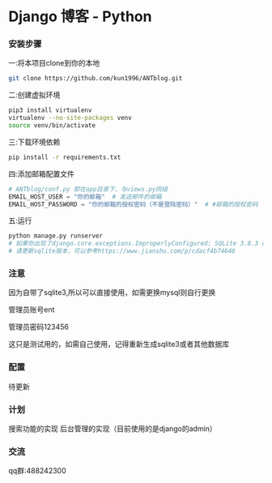 # Django 博客 - Python

### 安装步骤

一:将本项目clone到你的本地
```bash
git clone https://github.com/kun1996/ANTblog.git
```
二:创建虚拟环境
```bash
pip3 install virtualenv
virtualenv --no-site-packages venv
source venv/bin/activate
```
三:下载环境依赖
```bash
pip install -r requirements.txt
```
四:添加邮箱配置文件
```python
# ANTblog/conf.py 即在app目录下，与views.py同级
EMAIL_HOST_USER = "你的邮箱"  # 发送邮件的邮箱
EMAIL_HOST_PASSWORD = "你的邮箱的授权密码（不是登陆密码）"  # #邮箱的授权密码
```
五:运行
```bash
python manage.py runserver
# 如果你出现了django.core.exceptions.ImproperlyConfigured: SQLite 3.8.3 or later is required (found 3.7.17).错误
# 请更新sqlite版本，可以参考https://www.jianshu.com/p/cdacf4b74646
```
### 注意
因为自带了sqlite3,所以可以直接使用，如需更换mysql则自行更换

管理员账号ent

管理员密码123456

这只是测试用的，如需自己使用，记得重新生成sqlite3或者其他数据库

### 配置
待更新

### 计划
搜索功能的实现
后台管理的实现（目前使用的是django的admin）

### 交流
qq群:488242300

